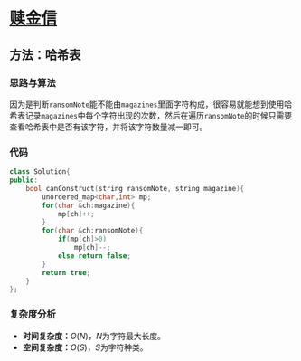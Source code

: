 # [赎金信](https://leetcode-cn.com/problems/ransom-note/)

## 方法：哈希表

### 思路与算法

因为是判断``ransomNote``能不能由``magazines``里面字符构成，很容易就能想到使用哈希表记录``magazines``中每个字符出现的次数，然后在遍历``ransomNote``的时候只需要查看哈希表中是否有该字符，并将该字符数量减一即可。

### 代码

```c++
class Solution{
public:
	bool canConstruct(string ransomNote, string magazine){
		unordered_map<char,int> mp;
		for(char &ch:magazine){
			mp[ch]++;
		}
		for(char &ch:ransomNote){
			if(mp[ch]>0)
				mp[ch]--;
			else return false;
		}
		return true;
	}
};
```

### 复杂度分析

- **时间复杂度：**$O(N)$，$N$为字符最大长度。
- **空间复杂度：**$O(S)$，$S$为字符种类。
